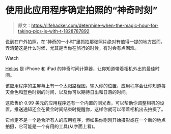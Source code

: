 # 使用此应用程序确定拍照的“神奇时刻”

> 原文：<https://lifehacker.com/determine-when-the-magic-hour-for-taking-pics-is-with-t-1828787892>

说到在户外拍照，在“神奇的一小时”里抓拍那张照片绝对有值得一提的地方然而，弄清楚这是什么时候，尤其是当你在旅行的时候，有时会有点困难。

Watch

[Helios](https://itunes.apple.com/us/app/helios-magic-hour-calculator/id1260649184?mt=8) 是 iPhone 和 iPad 的神奇时间计算器，让你知道带着相机外出的最佳时间。

该应用程序的主屏幕上有一个太阳路径图。输入你的位置，应用程序会让你知道每天金色和蓝色时刻的时间，以及你可以期待日出和日落的时间。

这款售价 0.99 美元的应用程序还有一个内置的测光表，可以帮助你调整相机的设置。推送通知还会在黄金时间结束时提醒你，这样你就可以带着相机出去拍摄了。

它肯定不是一个适合所有人的应用程序，但如果你刚刚开始摄影或在一个新的地点拍摄，它可能是一个有用的工具(从字面上看)。
